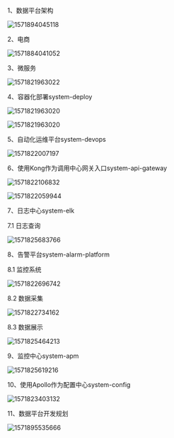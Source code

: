 1、数据平台架构

![1571894045118](https://my-macro-oss.oss-cn-shenzhen.aliyuncs.com/mall/images/design/%E6%95%B0%E6%8D%AE%E5%B9%B3%E5%8F%B0%E6%9E%B6%E6%9E%84v1.0.png)

2、电商

![1571884041052](C:\Users\pc\AppData\Roaming\Typora\typora-user-images\1571884041052.png)

3、微服务

![1571821963022](https://my-macro-oss.oss-cn-shenzhen.aliyuncs.com/mall/images/design/microservice.png)

4、容器化部署system-deploy

![1571821963020](https://my-macro-oss.oss-cn-shenzhen.aliyuncs.com/mall/images/design/system-deploy.png)

![1571821963020](https://my-macro-oss.oss-cn-shenzhen.aliyuncs.com/mall/images/design/system-deploy02.png)

5、自动化运维平台system-devops

![1571822007197](https://my-macro-oss.oss-cn-shenzhen.aliyuncs.com/mall/images/design/system-devops.png)

6、使用Kong作为调用中心网关入口system-api-gateway

![1571822106832](https://my-macro-oss.oss-cn-shenzhen.aliyuncs.com/mall/images/design/system-api-gateway01.png)

![1571822059944](https://my-macro-oss.oss-cn-shenzhen.aliyuncs.com/mall/images/design/system-api-gateway02.png)

7、日志中心system-elk

7.1 日志查询

![1571825683766](https://my-macro-oss.oss-cn-shenzhen.aliyuncs.com/mall/images/design/system-elk.png)

8、告警平台system-alarm-platform

8.1 监控系统

![1571822696742](https://my-macro-oss.oss-cn-shenzhen.aliyuncs.com/mall/images/design/Prometheus.png)

8.2 数据采集

![1571822734162](https://my-macro-oss.oss-cn-shenzhen.aliyuncs.com/mall/images/design/log-collect.png)

8.3 数据展示

![1571825464213](https://my-macro-oss.oss-cn-shenzhen.aliyuncs.com/mall/images/design/system-elk%20%282%29.png)

9、监控中心system-apm

![1571825619216](https://my-macro-oss.oss-cn-shenzhen.aliyuncs.com/mall/images/design/system-apm.png)

10、使用Apollo作为配置中心system-config

![1571823403132](https://my-macro-oss.oss-cn-shenzhen.aliyuncs.com/mall/images/design/apollo.png)

11、数据平台开发规划

![1571895535666](https://my-macro-oss.oss-cn-shenzhen.aliyuncs.com/mall/images/design/%E5%BC%80%E5%8F%91%E8%AE%A1%E5%88%92v1.0.png)